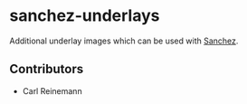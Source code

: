 # sanchez-underlays
Additional underlay images which can be used with [Sanchez](https://github.com/nullpainter/sanchez).

## Contributors

* Carl Reinemann
